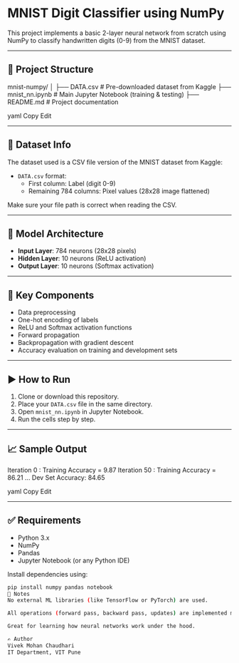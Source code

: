# MNIST Digit Classifier using NumPy

This project implements a basic 2-layer neural network from scratch using NumPy to classify handwritten digits (0-9) from the MNIST dataset.

---

## 📁 Project Structure

mnist-numpy/
│
├── DATA.csv # Pre-downloaded dataset from Kaggle
├── mnist_nn.ipynb # Main Jupyter Notebook (training & testing)
├── README.md # Project documentation

yaml
Copy
Edit

---

## 📌 Dataset Info

The dataset used is a CSV file version of the MNIST dataset from Kaggle:

- `DATA.csv` format:
  - First column: Label (digit 0-9)
  - Remaining 784 columns: Pixel values (28x28 image flattened)

Make sure your file path is correct when reading the CSV.

---

## 🧠 Model Architecture

- **Input Layer**: 784 neurons (28x28 pixels)
- **Hidden Layer**: 10 neurons (ReLU activation)
- **Output Layer**: 10 neurons (Softmax activation)

---

## 🔧 Key Components

- Data preprocessing
- One-hot encoding of labels
- ReLU and Softmax activation functions
- Forward propagation
- Backpropagation with gradient descent
- Accuracy evaluation on training and development sets

---

## ▶️ How to Run

1. Clone or download this repository.
2. Place your `DATA.csv` file in the same directory.
3. Open `mnist_nn.ipynb` in Jupyter Notebook.
4. Run the cells step by step.

---

## 📈 Sample Output

Iteration 0 : Training Accuracy = 9.87
Iteration 50 : Training Accuracy = 86.21
...
Dev Set Accuracy: 84.65

yaml
Copy
Edit

---

## ✅ Requirements

- Python 3.x
- NumPy
- Pandas
- Jupyter Notebook (or any Python IDE)

Install dependencies using:

```bash
pip install numpy pandas notebook
🧪 Notes
No external ML libraries (like TensorFlow or PyTorch) are used.

All operations (forward pass, backward pass, updates) are implemented manually using NumPy.

Great for learning how neural networks work under the hood.

✍️ Author
Vivek Mohan Chaudhari
IT Department, VIT Pune
